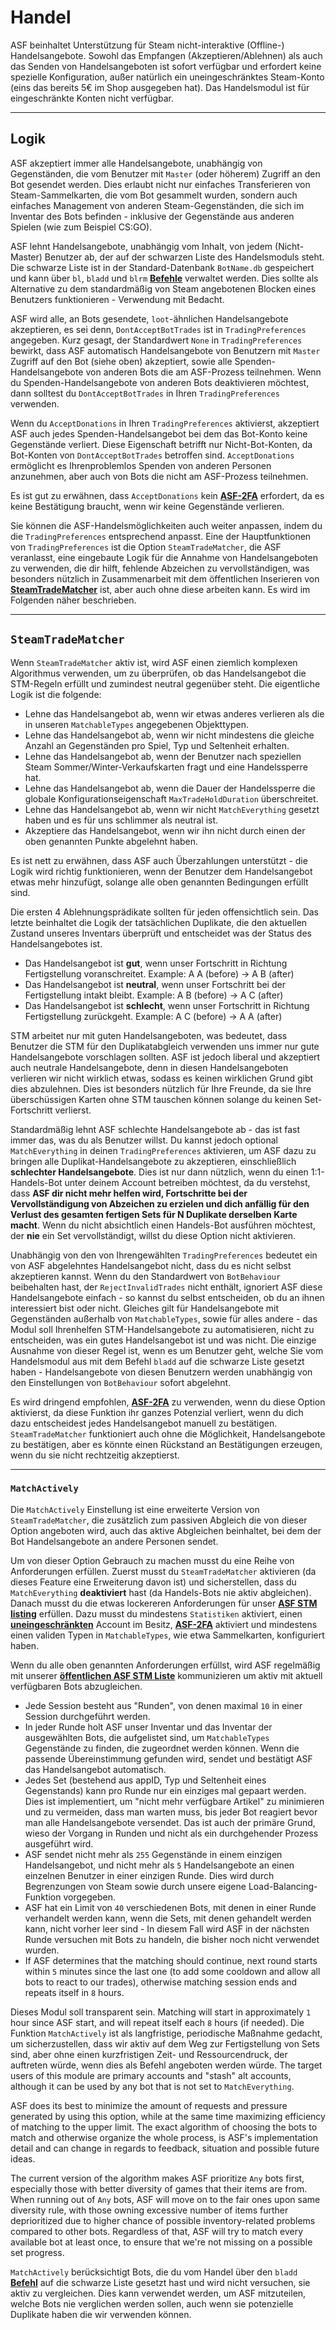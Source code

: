 # Handel

ASF beinhaltet Unterstützung für Steam nicht-interaktive (Offline-) Handelsangebote. Sowohl das Empfangen (Akzeptieren/Ablehnen) als auch das Senden von Handelsangeboten ist sofort verfügbar und erfordert keine spezielle Konfiguration, außer natürlich ein uneingeschränktes Steam-Konto (eins das bereits 5€ im Shop ausgegeben hat). Das Handelsmodul ist für eingeschränkte Konten nicht verfügbar.

---

## Logik

ASF akzeptiert immer alle Handelsangebote, unabhängig von Gegenständen, die vom Benutzer mit `Master` (oder höherem) Zugriff an den Bot gesendet werden. Dies erlaubt nicht nur einfaches Transferieren von Steam-Sammelkarten, die vom Bot gesammelt wurden, sondern auch einfaches Management von anderen Steam-Gegenständen, die sich im Inventar des Bots befinden - inklusive der Gegenstände aus anderen Spielen (wie zum Beispiel CS:GO).

ASF lehnt Handelsangebote, unabhängig vom Inhalt, von jedem (Nicht-Master) Benutzer ab, der auf der schwarzen Liste des Handelsmoduls steht. Die schwarze Liste ist in der Standard-Datenbank `BotName.db` gespeichert und kann über `bl`, `bladd` und `blrm` **[Befehle](https://github.com/JustArchiNET/ArchiSteamFarm/wiki/Commands-de-DE)** verwaltet werden. Dies sollte als Alternative zu dem standardmäßig von Steam angebotenen Blocken eines Benutzers funktionieren - Verwendung mit Bedacht.

ASF wird alle, an Bots gesendete, `loot`-ähnlichen Handelsangebote akzeptieren, es sei denn, `DontAcceptBotTrades` ist in `TradingPreferences` angegeben. Kurz gesagt, der Standardwert `None` in `TradingPreferences` bewirkt, dass ASF automatisch Handelsangebote von Benutzern mit `Master` Zugriff auf den Bot (siehe oben) akzeptiert, sowie alle Spenden-Handelsangebote von anderen Bots die am ASF-Prozess teilnehmen. Wenn du Spenden-Handelsangebote von anderen Bots deaktivieren möchtest, dann solltest du `DontAcceptBotTrades` in Ihren `TradingPreferences` verwenden.

Wenn du `AcceptDonations` in Ihren `TradingPreferences` aktivierst, akzeptiert ASF auch jedes Spenden-Handelsangebot bei dem das Bot-Konto keine Gegenstände verliert. Diese Eigenschaft betrifft nur Nicht-Bot-Konten, da Bot-Konten von `DontAcceptBotTrades` betroffen sind. `AcceptDonations` ermöglicht es Ihrenproblemlos Spenden von anderen Personen anzunehmen, aber auch von Bots die nicht am ASF-Prozess teilnehmen.

Es ist gut zu erwähnen, dass `AcceptDonations` kein **[ASF-2FA](https://github.com/JustArchiNET/ArchiSteamFarm/wiki/Two-factor-authentication-de-DE)** erfordert, da es keine Bestätigung braucht, wenn wir keine Gegenstände verlieren.

Sie können die ASF-Handelsmöglichkeiten auch weiter anpassen, indem du die `TradingPreferences` entsprechend anpasst. Eine der Hauptfunktionen von `TradingPreferences` ist die Option `SteamTradeMatcher`, die ASF veranlasst, eine eingebaute Logik für die Annahme von Handelsangeboten zu verwenden, die dir hilft, fehlende Abzeichen zu vervollständigen, was besonders nützlich in Zusammenarbeit mit dem öffentlichen Inserieren von **[SteamTradeMatcher](https://www.steamtradematcher.com)** ist, aber auch ohne diese arbeiten kann. Es wird im Folgenden näher beschrieben.

---

## `SteamTradeMatcher`

Wenn `SteamTradeMatcher` aktiv ist, wird ASF einen ziemlich komplexen Algorithmus verwenden, um zu überprüfen, ob das Handelsangebot die STM-Regeln erfüllt und zumindest neutral gegenüber steht. Die eigentliche Logik ist die folgende:

- Lehne das Handelsangebot ab, wenn wir etwas anderes verlieren als die in unseren `MatchableTypes` angegebenen Objekttypen.
- Lehne das Handelsangebot ab, wenn wir nicht mindestens die gleiche Anzahl an Gegenständen pro Spiel, Typ und Seltenheit erhalten.
- Lehne das Handelsangebot ab, wenn der Benutzer nach speziellen Steam Sommer/Winter-Verkaufskarten fragt und eine Handelssperre hat.
- Lehne das Handelsangebot ab, wenn die Dauer der Handelssperre die globale Konfigurationseigenschaft `MaxTradeHoldDuration` überschreitet.
- Lehne das Handelsangebot ab, wenn wir nicht `MatchEverything` gesetzt haben und es für uns schlimmer als neutral ist.
- Akzeptiere das Handelsangebot, wenn wir ihn nicht durch einen der oben genannten Punkte abgelehnt haben.

Es ist nett zu erwähnen, dass ASF auch Überzahlungen unterstützt - die Logik wird richtig funktionieren, wenn der Benutzer dem Handelsangebot etwas mehr hinzufügt, solange alle oben genannten Bedingungen erfüllt sind.

Die ersten 4 Ablehnungsprädikate sollten für jeden offensichtlich sein. Das letzte beinhaltet die Logik der tatsächlichen Duplikate, die den aktuellen Zustand unseres Inventars überprüft und entscheidet was der Status des Handelsangebotes ist.

- Das Handelsangebot ist **gut**, wenn unser Fortschritt in Richtung Fertigstellung voranschreitet. Example: A A (before) -> A B (after)
- Das Handelsangebot ist **neutral**, wenn unser Fortschritt bei der Fertigstellung intakt bleibt. Example: A B (before) -> A C (after)
- Das Handelsangebot ist **schlecht**, wenn unser Fortschritt in Richtung Fertigstellung zurückgeht. Example: A C (before) -> A A (after)

STM arbeitet nur mit guten Handelsangeboten, was bedeutet, dass Benutzer die STM für den Duplikatabgleich verwenden uns immer nur gute Handelsangebote vorschlagen sollten. ASF ist jedoch liberal und akzeptiert auch neutrale Handelsangebote, denn in diesen Handelsangeboten verlieren wir nicht wirklich etwas, sodass es keinen wirklichen Grund gibt dies abzulehnen. Dies ist besonders nützlich für Ihre Freunde, da sie Ihre überschüssigen Karten ohne STM tauschen können solange du keinen Set-Fortschritt verlierst.

Standardmäßig lehnt ASF schlechte Handelsangebote ab - das ist fast immer das, was du als Benutzer willst. Du kannst jedoch optional `MatchEverything` in deinen `TradingPreferences` aktivieren, um ASF dazu zu bringen alle Duplikat-Handelsangebote zu akzeptieren, einschließlich **schlechter Handelsangebote**. Dies ist nur dann nützlich, wenn du einen 1:1-Handels-Bot unter deinem Account betreiben möchtest, da du verstehst, dass **ASF dir nicht mehr helfen wird, Fortschritte bei der Vervollständigung von Abzeichen zu erzielen und dich anfällig für den Verlust des gesamten fertigen Sets für N Duplikate derselben Karte macht**. Wenn du nicht absichtlich einen Handels-Bot ausführen möchtest, der **nie** ein Set vervollständigt, willst du diese Option nicht aktivieren.

Unabhängig von den von Ihrengewählten `TradingPreferences` bedeutet ein von ASF abgelehntes Handelsangebot nicht, dass du es nicht selbst akzeptieren kannst. Wenn du den Standardwert von `BotBehaviour` beibehalten hast, der `RejectInvalidTrades` nicht enthält, ignoriert ASF diese Handelsangebote einfach - so kannst du selbst entscheiden, ob du an ihnen interessiert bist oder nicht. Gleiches gilt für Handelsangebote mit Gegenständen außerhalb von `MatchableTypes`, sowie für alles andere - das Modul soll Ihrenhelfen STM-Handelsangebote zu automatisieren, nicht zu entscheiden, was ein gutes Handelsangebot ist und was nicht. Die einzige Ausnahme von dieser Regel ist, wenn es um Benutzer geht, welche Sie vom Handelsmodul aus mit dem Befehl `bladd` auf die schwarze Liste gesetzt haben - Handelsangebote von diesen Benutzern werden unabhängig von den Einstellungen von `BotBehaviour` sofort abgelehnt.

Es wird dringend empfohlen, **[ASF-2FA](https://github.com/JustArchiNET/ArchiSteamFarm/wiki/Two-factor-authentication-de-DE)** zu verwenden, wenn du diese Option aktivierst, da diese Funktion ihr ganzes Potenzial verliert, wenn du dich dazu entscheidest jedes Handelsangebot manuell zu bestätigen. `SteamTradeMatcher` funktioniert auch ohne die Möglichkeit, Handelsangebote zu bestätigen, aber es könnte einen Rückstand an Bestätigungen erzeugen, wenn du sie nicht rechtzeitig akzeptierst.

---

### `MatchActively`

Die `MatchActively` Einstellung ist eine erweiterte Version von `SteamTradeMatcher`, die zusätzlich zum passiven Abgleich die von dieser Option angeboten wird, auch das aktive Abgleichen beinhaltet, bei dem der Bot Handelsangebote an andere Personen sendet.

Um von dieser Option Gebrauch zu machen musst du eine Reihe von Anforderungen erfüllen. Zuerst musst du `SteamTradeMatcher` aktivieren (da dieses Feature eine Erweiterung davon ist) und sicherstellen, dass du `MatchEverything` **deaktiviert** hast (da Handels-Bots nie aktiv abgleichen). Danach musst du die etwas lockereren Anforderungen für unser **[ASF STM listing](https://github.com/JustArchiNET/ArchiSteamFarm/wiki/Statistics-de-DE#current-privacy-policy)** erfüllen. Dazu musst du mindestens `Statistiken` aktiviert, einen **[uneingeschränkten](https://support.steampowered.com/kb_article.php?ref=3330-IAGK-7663)** Account im Besitz, **[ASF-2FA](https://github.com/JustArchiNET/ArchiSteamFarm/wiki/Two-factor-authentication-de-DE#asf-2fa)** aktiviert und mindestens einen validen Typen in `MatchableTypes`, wie etwa Sammelkarten, konfiguriert haben.

Wenn du alle oben genannten Anforderungen erfüllst, wird ASF regelmäßig mit unserer **[öffentlichen ASF STM Liste](https://github.com/JustArchiNET/ArchiSteamFarm/wiki/Statistics-de-DE#public-asf-stm-listing)** kommunizieren um aktiv mit aktuell verfügbaren Bots abzugleichen.

- Jede Session besteht aus "Runden", von denen maximal `10` in einer Session durchgeführt werden.
- In jeder Runde holt ASF unser Inventar und das Inventar der ausgewählten Bots, die aufgelistet sind, um `MatchableTypes` Gegenstände zu finden, die zugeordnet werden können. Wenn die passende Übereinstimmung gefunden wird, sendet und bestätigt ASF das Handelsangebot automatisch.
- Jedes Set (bestehend aus appID, Typ und Seltenheit eines Gegenstands) kann pro Runde nur ein einziges mal gepaart werden. Dies ist implementiert, um "nicht mehr verfügbare Artikel" zu minimieren und zu vermeiden, dass man warten muss, bis jeder Bot reagiert bevor man alle Handelsangebote versendet. Das ist auch der primäre Grund, wieso der Vorgang in Runden und nicht als ein durchgehender Prozess ausgeführt wird.
- ASF sendet nicht mehr als `255` Gegenstände in einem einzigen Handelsangebot, und nicht mehr als `5` Handelsangebote an einen einzelnen Benutzer in einer einzigen Runde. Dies wird durch Begrenzungen von Steam sowie durch unsere eigene Load-Balancing-Funktion vorgegeben.
- ASF hat ein Limit von `40` verschiedenen Bots, mit denen in einer Runde verhandelt werden kann, wenn die Sets, mit denen gehandelt werden kann, nicht vorher leer sind - In diesem Fall wird ASF in der nächsten Runde versuchen mit Bots zu handeln, die bisher noch nicht verwendet wurden.
- If ASF determines that the matching should continue, next round starts within `5` minutes since the last one (to add some cooldown and allow all bots to react to our trades), otherwise matching session ends and repeats itself in `8` hours.

Dieses Modul soll transparent sein. Matching will start in approximately `1` hour since ASF start, and will repeat itself each `8` hours (if needed). Die Funktion `MatchActively` ist als langfristige, periodische Maßnahme gedacht, um sicherzustellen, dass wir aktiv auf dem Weg zur Fertigstellung von Sets sind, aber ohne einen kurzfristigen Zeit- und Ressourcendruck, der auftreten würde, wenn dies als Befehl angeboten werden würde. The target users of this module are primary accounts and "stash" alt accounts, although it can be used by any bot that is not set to `MatchEverything`.

ASF does its best to minimize the amount of requests and pressure generated by using this option, while at the same time maximizing efficiency of matching to the upper limit. The exact algorithm of choosing the bots to match and otherwise organize the whole process, is ASF's implementation detail and can change in regards to feedback, situation and possible future ideas.

The current version of the algorithm makes ASF prioritize `Any` bots first, especially those with better diversity of games that their items are from. When running out of `Any` bots, ASF will move on to the fair ones upon same diversity rule, with those owning excessive number of items further deprioritized due to higher chance of possible inventory-related problems compared to other bots. Regardless of that, ASF will try to match every available bot at least once, to ensure that we're not missing on a possible set progress.

`MatchActively` berücksichtigt Bots, die du vom Handel über den `bladd` **[Befehl](https://github.com/JustArchiNET/ArchiSteamFarm/wiki/Commands-de-DE)** auf die schwarze Liste gesetzt hast und wird nicht versuchen, sie aktiv zu vergleichen. Dies kann verwendet werden, um ASF mitzuteilen, welche Bots nie verglichen werden sollen, auch wenn sie potenzielle Duplikate haben die wir verwenden können.